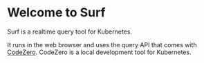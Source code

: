 # Welcome to Surf

Surf is a realtime query tool for Kubernetes.

It runs in the web browser and uses the query API that comes with [CodeZero](https://codezero.io). CodeZero is a local development tool for Kubernetes.
